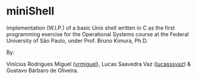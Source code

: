 # miniShell

Implementation (W.I.P.) of a basic Unix shell written in C as the first programming exercise for the Operational Systems course at the Federal University of São Paulo, under Prof. Bruno Kimura, Ph.D.

By:

   Vinícius Rodrigues Miguel ([vrmiguel](https://github.com/vrmiguel)), Lucas Saavedra Vaz ([lucasssvaz](https://github.com/lucasssvaz)) & Gustavo Bárbaro de Oliveira.

